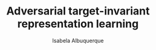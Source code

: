 ---
paperId: 29
author: Isabela Albuquerque
publicationauthor: Albuquerque, I.
title: Adversarial target-invariant representation learning
pdf: Poster_Albuquerque_Isabela.pdf
poster: --
alt: --
type: Poster
topic: Machine Learning
link: https://research.latinxinai.org/papers/neurips/2019/pdf/Poster_Albuquerque_Isabela.pdf
conference: neurips
year: 2019
tags: neurips-2019
location: Vancouver, Canada
---